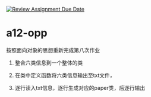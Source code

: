 [![Review Assignment Due Date](https://classroom.github.com/assets/deadline-readme-button-24ddc0f5d75046c5622901739e7c5dd533143b0c8e959d652212380cedb1ea36.svg)](https://classroom.github.com/a/-0zFjPn4)
# a12-opp

按照面向对象的思想重新完成第八次作业

1. 整合六类信息到一个整体的类

2. 在类中定义函数将六类信息输出至txt文件，

3. 逐行读入txt信息，逐行生成对应的paper类，后逐行输出
